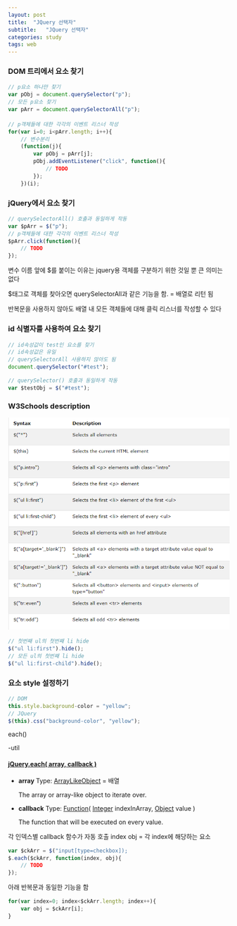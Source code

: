 ```yaml
---
layout: post
title:  "JQuery 선택자"
subtitle:   "JQuery 선택자"
categories: study
tags: web
---
```



### DOM 트리에서 요소 찾기
```javascript
// p요소 하나만 찾기
var pObj = document.querySelector("p");
// 모든 p요소 찾기
var pArr = document.querySelectorAll("p");

// p객체들에 대한 각각의 이벤트 리스너 작성
for(var i=0; i<pArr.length; i++){
	// 변수분리 
	(function(j){
		var pObj = pArr[j];
		pObj.addEventListener("click", function(){
			// TODO
		});
	})(i);
```

### jQuery에서 요소 찾기
```javascript
// querySelectorAll() 호출과 동일하게 작동
var $pArr = $("p");
// p객체들에 대한 각각의 이벤트 리스너 작성
$pArr.click(function(){
	// TODO
});
```

변수 이름 앞에 $를 붙이는 이유는 jquery용 객체를 구분하기 위한 것일 뿐 큰 의미는 없다

$태그로 객체를 찾아오면 querySelectorAll과 같은 기능을 함. = 배열로 리턴 됨

반복문을 사용하지 않아도 배열 내 모든 객체들에 대해 클릭 리스너를 작성할 수 있다



### id 식별자를 사용하여 요소 찾기
```javascript
// id속성값이 test인 요소를 찾기
// id속성값은 유일
// querySelectorAll 사용하지 않아도 됨
document.querySelector("#test");
```

```javascript
// querySelector() 호출과 동일하게 작동
var $testObj = $("#test");
```

### W3Schools description

![jquery selector](https://github.com/ette9844/writing_md/blob/master/imgs/jquery_selector.PNG?raw=true)

```javascript
// 첫번째 ul의 첫번째 li hide
$("ul li:first").hide();
// 모든 ul의 첫번째 li hide
$("ul li:first-child").hide();
```

### 요소 style 설정하기

```javascript
// DOM
this.style.background-color = "yellow";
// JQuery
$(this).css("background-color", "yellow");
```
each()

-util
#### [jQuery.each( array, callback )](https://api.jquery.com/jQuery.each/#jQuery-each-array-callback)
-   **array**
    Type:  [ArrayLikeObject](http://api.jquery.com/Types/#ArrayLikeObject)  =  배열
    
    The array or array-like object to iterate over.
    
-   **callback**
    Type:  [Function](http://api.jquery.com/Types/#Function)(  [Integer](http://api.jquery.com/Types/#Integer)  indexInArray,  [Object](http://api.jquery.com/Types/#Object)  value )
    
    The function that will be executed on every value.

각 인덱스별 callback 함수가 자동 호출
index
obj = 각 index에 해당하는 요소
```js
var $ckArr = $("input[type=checkbox]);
$.each($ckArr, function(index, obj){
	// TODO
});
```
아래 반복문과 동일한 기능을 함
```js
for(var index=0; index<$ckArr.length; index++){
	var obj = $ckArr[i];
}
```
<!--stackedit_data:
eyJoaXN0b3J5IjpbMTE2MDE0Mjc1NywxMTQxNjIyNDM2LC0xMD
Q4NTgxNTE0XX0=
-->